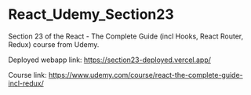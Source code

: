 # React_Udemy_Section23
Section 23 of the React - The Complete Guide (incl Hooks, React Router, Redux) course from Udemy.

Deployed webapp link: https://section23-deployed.vercel.app/

Course link: https://www.udemy.com/course/react-the-complete-guide-incl-redux/
